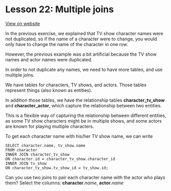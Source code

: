 # Lesson 22: Multiple joins

[View on website](https://www.sql-easy.com/multiple_joins)

In the previous exercise, we explained that TV show character names were not duplicated, so if the name of a character were to change, you would only have to change the name of the character in one row.

However, the previous example was a bit artificial because the TV show names and actor names were duplicated.

In order to not duplicate any names, we need to have more tables, and use multiple joins.

We have tables for characters, TV shows, and actors. Those tables represent things (also known as entities).

In addition those tables, we have the relationship tables **character_tv_show** and **character_actor**, which capture the relationship between two entities.

This is a flexible way of capturing the relationship between different entities, as some TV show characters might be in multiple shows, and some actors are known for playing multiple characters.

To get each character name with his/her TV show name, we can write
```
SELECT character.name, tv_show.name
FROM character
INNER JOIN character_tv_show
ON character.id = character_tv_show.character_id
INNER JOIN tv_show
ON character_tv_show.tv_show_id = tv_show.id;
```

Can you use two joins to pair each character name with the actor who plays them? Select the columns: **character**.*name*, **actor**.*name*